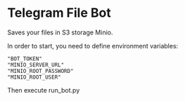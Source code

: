 # Telegram File Bot

Saves your files in S3 storage Minio. 

In order to start, you need to define environment variables:
```
"BOT_TOKEN"
"MINIO_SERVER_URL"
"MINIO_ROOT_PASSWORD"
"MINIO_ROOT_USER" 
```

Then execute run_bot.py
